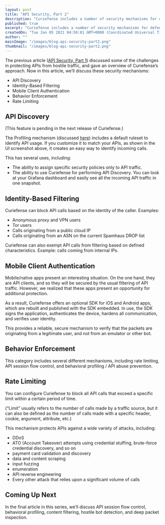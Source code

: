```yaml
---
layout: post
title: "API Security, Part 2"
description: "Curiefense includes a number of security mechanisms for defending APIs against hostile traffic. This article discusses API Discovery, Identity-Based Filtering, Mobile Client Authentication, Behavior Enforcement, and Rate Limiting."
published: true
excerpt: "Curiefense includes a number of security mechanisms for defending APIs against hostile traffic. This article discusses API Discovery, Identity-Based Filtering, Mobile Client Authentication, Behavior Enforcement, and Rate Limiting."
createdOn: "Tue Jan 05 2021 04:50:01 GMT+0000 (Coordinated Universal Time)"
author: ""
mainImage: "/images/blog-api-security-part2.png"
thumbnail: "/images/blog-api-security-part2.png"
---
```


<p>
    The previous article (<a href="https://www.curiefense.io/post/api-security-part-1">API Security, Part 1</a>) discussed some of the challenges in protecting APIs from hostile traffic, and gave an overview of Curiefense’s approach. Now in
    this article, we’ll discuss these security mechanisms:
</p>
<ul>
    <li>API Discovery</li>
    <li>Identity-Based Filtering</li>
    <li>Mobile Client Authentication</li>
    <li>Behavior Enforcement</li>
    <li>Rate Limiting<br /></li>
</ul>
<h2>API Discovery</h2>
<p>(This feature is pending in the next release of Curiefense.)&nbsp;</p>
<p>
    The Profiling mechanism (discussed <a href="https://www.curiefense.io/post/an-intuitive-system">here</a>) includes a default ruleset to identify API usage. If you customize it to match your APIs, as shown in the UI screenshot above, it
    creates an easy way to identify incoming calls.
</p>
<p>This has several uses, including:</p>
<ul>
    <li>The ability to assign specific security policies only to API traffic.</li>
    <li>The ability to use Curiefense for performing API Discovery. You can look at your Grafana dashboard and easily see all the incoming API traffic in one snapshot.&nbsp;<br /></li>
</ul>
<h2>Identity-Based Filtering</h2>
<p>Curiefense can block API calls based on the identity of the caller. Examples:</p>
<ul>
    <li>Anonymous proxy and VPN users</li>
    <li>Tor users</li>
    <li>Calls originating from a public cloud IP</li>
    <li>Calls originating from an ASN on the current Spamhaus DROP list</li>
</ul>
<p>Curiefense can also exempt API calls from filtering based on defined characteristics. Example: calls coming from internal IPs.<br /></p>
<h2>Mobile Client Authentication</h2>
<p>
    Mobile/native apps present an interesting situation. On the one hand, they are API clients, and so they will be secured by the usual filtering of API traffic. However, we realized that these apps present an opportunity for additional
    protection.
</p>
<p>
    As a result, Curiefense offers an optional SDK for iOS and Android apps, which are rebuilt and published with the SDK embedded. In use, the SDK signs the application, authenticates the device, hardens all communication, and verifies
    user identity.&nbsp;
</p>
<p>This provides a reliable, secure mechanism to verify that the packets are originating from a legitimate user, and not from an emulator or other bot.<br /></p>
<h2>Behavior Enforcement&nbsp;</h2>
<p>This category includes several different mechanisms, including rate limiting, API session flow control, and behavioral profiling / API abuse prevention.<br /></p>
<h2>Rate Limiting</h2>
<p>You can configure Curiefense to block all API calls that exceed a specific limit within a certain period of time.&nbsp;</p>
<p>(“Limit” usually refers to the number of calls made by a traffic source, but it can also be defined as the number of calls made with a specific header, cookie, argument, attribute, etc.)</p>
<p>This mechanism protects APIs against a wide variety of attacks, including:&nbsp;</p>
<ul>
    <li>DDoS</li>
    <li>ATO (Account Takeover) attempts using credential stuffing, brute-force credential discovery, and so on</li>
    <li>payment card validation and discovery</li>
    <li>data and content scraping&nbsp;</li>
    <li>input fuzzing</li>
    <li>enumeration</li>
    <li>API reverse engineering</li>
    <li>Every other attack that relies upon a significant volume of calls</li>
</ul>
<h2>Coming Up Next</h2>
<p>In the final article in this series, we’ll discuss API session flow control, behavioral profiling, content filtering, hostile bot detection, and deep packet inspection.<br /></p>
